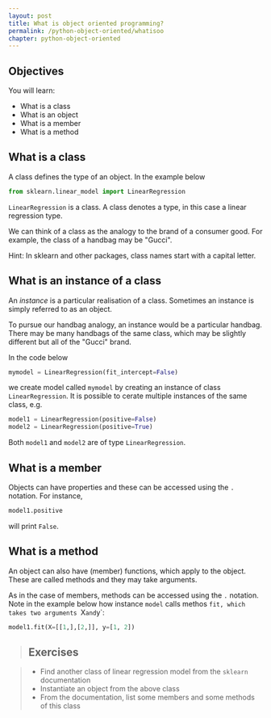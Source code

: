 ```yaml
---
layout: post
title: What is object oriented programming?
permalink: /python-object-oriented/whatisoo
chapter: python-object-oriented
---
```


## Objectives



You will learn:

* What is a class
* What is an object
* What is a member
* What is a method

## What is a class

A class defines the type of an object. In the example below
```python
from sklearn.linear_model import LinearRegression
```
`LinearRegression` is a class. A class denotes a type, in this case a linear regression type. 

We can think of a class as the analogy to the brand of a consumer good. For example, the class of a handbag may be "Gucci". 

Hint: In sklearn and other packages, class names start with a capital letter. 

## What is an instance of a class

An _instance_ is a particular realisation of a class. Sometimes an instance is simply referred to as an object. 

To pursue our handbag analogy, an instance would be a particular handbag. There may be many handbags of the same class, which may be slightly different but all of the "Gucci" brand. 

In the code below
```python
mymodel = LinearRegression(fit_intercept=False)
```
we create model called `mymodel` by creating an instance of class `LinearRegression`. It is possible to cerate multiple instances of the same class, e.g.
```python
model1 = LinearRegression(positive=False)
model2 = LinearRegression(positive=True)
```
Both `model1` and `model2` are of type `LinearRegression`.


## What is a member

Objects can have properties and these can be accessed using the `.` notation. For instance,
```python
model1.positive
```
will print `False`.

## What is a method

An object can also have (member) functions, which apply to the object. These are called methods and they may take arguments. 

As in the case of members, methods can be accessed using the `.` notation. Note in the example below how instance `model` calls methos `fit, which takes two arguments `X` and `y`:
```python
model1.fit(X=[[1,],[2,]], y=[1, 2])
```

> ## Exercises

> * Find another class of linear regression model from the `sklearn` documentation
> * Instantiate an object from the above class
> * From the documentation, list some members and some methods of this class

